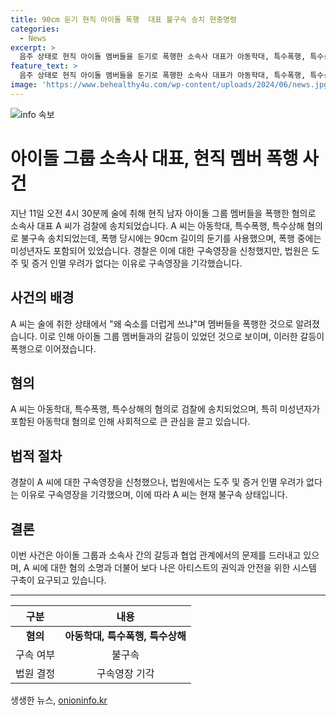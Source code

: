 ```yaml
---
title: 90cm 둔기 현직 아이돌 폭행  대표 불구속 송치 현충명령
categories:
  - News
excerpt: >
  음주 상태로 현직 아이돌 멤버들을 둔기로 폭행한 소속사 대표가 아동학대, 특수폭행, 특수상해 혐의로 불구속 송치됐다. 폭행 당시 소속사 대표는 술에 취한 상태에서 멤버들을 공격한 것으로 알려졌는데, 이 가운데 미성년자도 피해를 입은 것으로 조사됐다. 경찰이 구속영장을 신청했지만 법원은 기각했다.
feature_text: >
  음주 상태로 현직 아이돌 멤버들을 둔기로 폭행한 소속사 대표가 아동학대, 특수폭행, 특수상해 혐의로 불구속 송치됐다. 폭행 당시 소속사 대표는 술에 취한 상태에서 멤버들을 공격한 것으로 알려졌는데, 이 가운데 미성년자도 피해를 입은 것으로 조사됐다. 경찰이 구속영장을 신청했지만 법원은 기각했다.
image: 'https://www.behealthy4u.com/wp-content/uploads/2024/06/news.jpg'
---
```


<p><img src="https://www.behealthy4u.com/wp-content/uploads/2024/06/news.jpg" alt="info 속보" /></p>

<h1 data-ke-size="size26">아이돌 그룹 소속사 대표, 현직 멤버 폭행 사건</h1>

<p data-ke-size="size16">지난 11일 오전 4시 30분께 술에 취해 현직 남자 아이돌 그룹 멤버들을 폭행한 혐의로 소속사 대표 A 씨가 검찰에 송치되었습니다. A 씨는 아동학대, 특수폭행, 특수상해 혐의로 불구속 송치되었는데, 폭행 당시에는 90cm 길이의 둔기를 사용했으며, 폭행 중에는 미성년자도 포함되어 있었습니다. 경찰은 이에 대한 구속영장을 신청했지만, 법원은 도주 및 증거 인멸 우려가 없다는 이유로 구속영장을 기각했습니다.</p>

<h2 data-ke-size="size24">사건의 배경</h2>

<p data-ke-size="size16">A 씨는 술에 취한 상태에서 "왜 숙소를 더럽게 쓰냐"며 멤버들을 폭행한 것으로 알려졌습니다. 이로 인해 아이돌 그룹 멤버들과의 갈등이 있었던 것으로 보이며, 이러한 갈등이 폭행으로 이어졌습니다.</p>

<h2 data-ke-size="size24">혐의</h2>

<p data-ke-size="size16">A 씨는 아동학대, 특수폭행, 특수상해의 혐의로 검찰에 송치되었으며, 특히 미성년자가 포함된 아동학대 혐의로 인해 사회적으로 큰 관심을 끌고 있습니다.</p>

<h2 data-ke-size="size24">법적 절차</h2>

<p data-ke-size="size16">경찰이 A 씨에 대한 구속영장을 신청했으나, 법원에서는 도주 및 증거 인멸 우려가 없다는 이유로 구속영장을 기각했으며, 이에 따라 A 씨는 현재 불구속 상태입니다.</p>

<h2 data-ke-size="size24">결론</h2>

<p data-ke-size="size16">이번 사건은 아이돌 그룹과 소속사 간의 갈등과 협업 관계에서의 문제를 드러내고 있으며, A 씨에 대한 혐의 소명과 더불어 보다 나은 아티스트의 권익과 안전을 위한 시스템 구축이 요구되고 있습니다.</p>

<hr>

<table>
    <thead>
        <tr>
            <th scope="col">구분</th>
            <th scope="col">내용</th>
        </tr>
    </thead>
    <tbody>
        <tr>
            <td style="text-align: center; height: 17px;"><b>혐의</b></td>
            <td style="text-align: center; height: 17px;"><b>아동학대, 특수폭행, 특수상해</b></td>
        </tr>
        <tr>
            <td style="text-align: center; height: 17px;">구속 여부</td>
            <td style="text-align: center; height: 17px;">불구속</td>
        </tr>
        <tr>
            <td style="text-align: center; height: 17px;">법원 결정</td>
            <td style="text-align: center; height: 17px;">구속영장 기각</td>
        </tr>
    </tbody>
</table>
생생한 뉴스, <a href="https://onioninfo.kr" rel="dofollow">onioninfo.kr</a>


